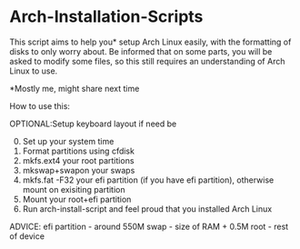 # Arch-Installation-Scripts
This script aims to help you\* setup Arch Linux easily, with the formatting of disks to only worry about. Be informed that on some parts, you will be asked to modify some files, so this still requires an understanding of Arch Linux to use.

\*Mostly me, might share next time



How to use this:

OPTIONAL:Setup keyboard layout if need be

0. Set up your system time
1. Format partitions using cfdisk
2. mkfs.ext4 your root partitions
3. mkswap+swapon your swaps
4. mkfs.fat -F32 your efi partition (if you have efi partition), otherwise mount on exisiting partition
5. Mount your root+efi partition
6. Run arch-install-script and feel proud that you installed Arch Linux

ADVICE:
efi partition - around 550M
swap - size of RAM + 0.5M
root - rest of device
